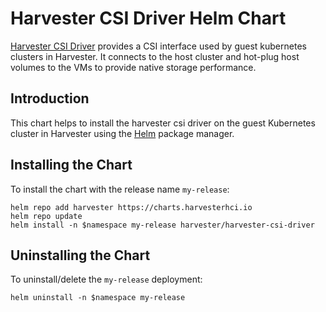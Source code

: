 # Harvester CSI Driver Helm Chart

[Harvester CSI Driver](https://github.com/harvester/harvester-csi-driver) provides a CSI interface used by guest kubernetes clusters in Harvester. It connects to the host cluster and hot-plug host volumes to the VMs to provide native storage performance.

Introduction
------------

This chart helps to install the harvester csi driver on the guest Kubernetes cluster in Harvester using the [Helm](https://helm.sh) package manager.

## Installing the Chart

To install the chart with the release name `my-release`:

```console
helm repo add harvester https://charts.harvesterhci.io
helm repo update
helm install -n $namespace my-release harvester/harvester-csi-driver
```

## Uninstalling the Chart

To uninstall/delete the `my-release` deployment:

```console
helm uninstall -n $namespace my-release
```
